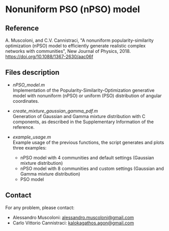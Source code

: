 # Nonuniform PSO (nPSO) model

## Reference

A. Muscoloni, and C.V. Cannistraci, "A nonuniform popularity-similarity optimization (nPSO) model to efficiently generate realistic complex networks with communities", New Journal of Physics, 2018.  
https://doi.org/10.1088/1367-2630/aac06f

## Files description

* *nPSO_model.m*  
  Implementation of the Popularity-Similarity-Optimization generative model with nonuniform (nPSO) or uniform (PSO) distribution of angular coordinates.

* *create_mixture_gaussian_gamma_pdf.m*  
  Generation of Gaussian and Gamma mixture distribution with C components, as described in the Supplementary Information of the reference.

* *example_usage.m*  
  Example usage of the previous functions, the script generates and plots three examples:
  - nPSO model with 4 communities and default settings (Gaussian mixture distribution)
  - nPSO model with 8 communities and custom settings (Gaussian and Gamma mixture distribution)
  - PSO model

## Contact

For any problem, please contact:
* Alessandro Muscoloni: alessandro.muscoloni@gmail.com
* Carlo Vittorio Cannistraci: kalokagathos.agon@gmail.com
